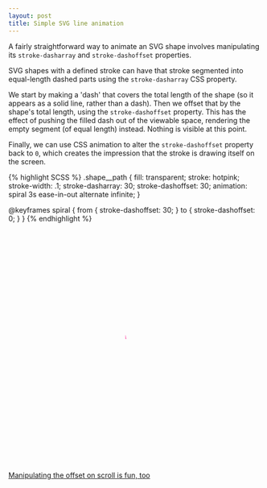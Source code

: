 ```yaml
---
layout: post
title: Simple SVG line animation
---
```


<style>
.shape {
  width: 100%;
}

.shape__path {
  fill: transparent;
  stroke: hotpink;
  stroke-width: .1;
  stroke-dasharray: 30;
  stroke-dashoffset: 30;
  animation: spiral 3s ease-in-out alternate infinite;
}

@keyframes spiral {
  from {
    stroke-dashoffset: 30;
  }
  to {
    stroke-dashoffset: 0;
  }
}
</style>

<p class="lead">A fairly straightforward way to animate an SVG shape involves manipulating its <code>stroke-dasharray</code> and <code>stroke-dashoffset</code> properties.</p>

SVG shapes with a defined stroke can have that stroke segmented into equal-length dashed parts using the `stroke-dasharray` CSS property.

We start by making a 'dash' that covers the total length of the shape (so it appears as a solid line, rather than a dash). Then we offset that by the shape's total length, using the `stroke-dashoffset` property. This has the effect of pushing the filled dash out of the viewable space, rendering the empty segment (of equal length) instead. Nothing is visible at this point.

Finally, we can use CSS animation to alter the `stroke-dashoffset` property back to `0`, which creates the impression that the stroke is drawing itself on the screen.

{% highlight SCSS %}
.shape__path {
  fill: transparent;
  stroke: hotpink;
  stroke-width: .1;
  stroke-dasharray: 30;
  stroke-dashoffset: 30;
  animation: spiral 3s ease-in-out alternate infinite;
}

@keyframes spiral {
  from {
    stroke-dashoffset: 30;
  }
  to {
    stroke-dashoffset: 0;
  }
}
{% endhighlight %}

<svg class="shape" xmlns="http://www.w3.org/2000/svg"
	version="1.0"
	viewBox="-3 -2.75 6.5 6">
<path	class="shape__path" style=""
	d="
	M 0 0
	C 0.043 0 0.082 -0.035 0.088 -0.088
	C 0.095 -0.145 0.064 -0.209 0 -0.25
	C -0.07 -0.295 -0.169 -0.304 -0.265 -0.265
	C -0.371 -0.222 -0.459 -0.127 -0.5 0
	C -0.544 0.139 -0.526 0.3 -0.442 0.442
	C -0.351 0.595 -0.192 0.709 0 0.75
	C 0.206 0.794 0.431 0.749 0.619 0.619
	C 0.819 0.48 0.959 0.258 1 0
	C 1.043 -0.273 0.972 -0.561 0.795 -0.795
	C 0.61 -1.043 0.324 -1.209 0 -1.25
	C -0.339 -1.293 -0.691 -1.195 -0.972 -0.972
	C -1.266 -0.739 -1.459 -0.390 -1.5 0
	C -1.543 0.406 -1.419 0.821 -1.149 1.149
	C -0.869 1.49 -0.456 1.709 0 1.75
	C 0.472 1.793 0.95 1.642 1.326 1.326
	C 1.713 0.999 1.958 0.522 2 0
	C 2.043 -0.538 1.866 -1.08 1.503 -1.503
	C 1.129 -1.937 0.589 -2.208 0 -2.25
	C -0.605 -2.293 -1.21 -2.09 -1.679 -1.679
	C -2.161 -1.259 -2.458 -0.655 -2.5 0
	C -2.543 0.671 -2.313 1.34 -1.856 1.856
	C -1.388 2.384 -0.721 2.708 0 2.75
	C 0.737 2.793 1.47 2.537 2.033 2.033
	C 2.608 1.518 2.958 0.788 3 0"/>
</svg>

[Manipulating the offset on scroll is fun, too](http://output.jsbin.com/boyevi/34)
